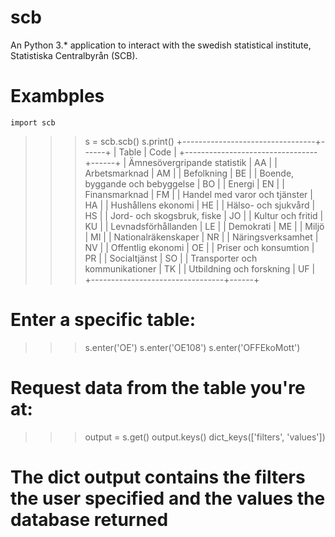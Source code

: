 # scb
An Python 3.* application to interact with the swedish statistical institute, Statistiska Centralbyrån (SCB).

# Exambples
`import scb`
>>> s = scb.scb()
>>> s.print()
+---------------------------------+------+
|              Table              | Code |
+---------------------------------+------+
|   Ämnesövergripande statistik   |  AA  |
|          Arbetsmarknad          |  AM  |
|            Befolkning           |  BE  |
| Boende, byggande och bebyggelse |  BO  |
|              Energi             |  EN  |
|          Finansmarknad          |  FM  |
|  Handel med varor och tjänster  |  HA  |
|        Hushållens ekonomi       |  HE  |
|       Hälso- och sjukvård       |  HS  |
|    Jord- och skogsbruk, fiske   |  JO  |
|        Kultur och fritid        |  KU  |
|       Levnadsförhållanden       |  LE  |
|            Demokrati            |  ME  |
|              Miljö              |  MI  |
|       Nationalräkenskaper       |  NR  |
|        Näringsverksamhet        |  NV  |
|        Offentlig ekonomi        |  OE  |
|      Priser och konsumtion      |  PR  |
|           Socialtjänst          |  SO  |
| Transporter och kommunikationer |  TK  |
|     Utbildning och forskning    |  UF  |
+---------------------------------+------+
# Enter a specific table:
>>> s.enter('OE')
>>> s.enter('OE108')
>>> s.enter('OFFEkoMott')
# Request data from the table you're at:
>>> output = s.get() 
>>> output.keys()
dict_keys(['filters', 'values'])
# The dict output contains the filters the user specified and the values the database returned

